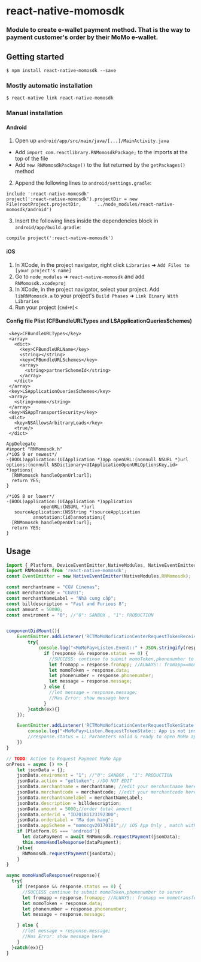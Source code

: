 
# react-native-momosdk
### Module to create e-wallet payment method. That is the way to payment customer's order by their MoMo e-wallet.

## Getting started

`$ npm install react-native-momosdk --save`

### Mostly automatic installation

`$ react-native link react-native-momosdk`

### Manual installation


#### Android

1. Open up `android/app/src/main/java/[...]/MainActivity.java`
- Add `import com.reactlibrary.RNMomosdkPackage;` to the imports at the top of the file
- Add `new RNMomosdkPackage()` to the list returned by the `getPackages()` method

2. Append the following lines to `android/settings.gradle`:
```
include ':react-native-momosdk'
project(':react-native-momosdk').projectDir = new File(rootProject.projectDir,     '../node_modules/react-native-momosdk/android')
```

3. Insert the following lines inside the dependencies block in `android/app/build.gradle`:
```
compile project(':react-native-momosdk')
```

#### iOS

1. In XCode, in the project navigator, right click `Libraries` ➜ `Add Files to [your project's name]`
2. Go to `node_modules` ➜ `react-native-momosdk` and add `RNMomosdk.xcodeproj`
3. In XCode, in the project navigator, select your project. Add `libRNMomosdk.a` to your project's `Build Phases` ➜ `Link Binary With Libraries`
4. Run your project (`Cmd+R`)<

#### Config file Plist (CFBundleURLTypes and LSApplicationQueriesSchemes)

```
 <key>CFBundleURLTypes</key>
 <array>
   <dict>
     <key>CFBundleURLName</key>
     <string></string>
     <key>CFBundleURLSchemes</key>
     <array>
       <string>partnerSchemeId</string>
     </array>
   </dict>
 </array>
 <key>LSApplicationQueriesSchemes</key>
 <array>
   <string>momo</string>
 </array>
 <key>NSAppTransportSecurity</key>
 <dict>
   <key>NSAllowsArbitraryLoads</key>
   <true/>
 </dict>
```

```
AppDelegate
#import "RNMomosdk.h"
/*iOS 9 or newest*/
-(BOOL)application:(UIApplication *)app openURL:(nonnull NSURL *)url options:(nonnull NSDictionary<UIApplicationOpenURLOptionsKey,id> *)options{
  [RNMomosdk handleOpenUrl:url];
  return YES;
}

/*iOS 8 or lower*/
-(BOOL)application:(UIApplication *)application
             openURL:(NSURL *)url
   sourceApplication:(NSString *)sourceApplication
          annotation:(id)annotation;{
  [RNMomosdk handleOpenUrl:url];
  return YES;
}
 ```

## Usage
```javascript
import { Platform, DeviceEventEmitter,NativeModules, NativeEventEmitter} from 'react-native';
import RNMomosdk from 'react-native-momosdk';
const EventEmitter = new NativeEventEmitter(NativeModules.RNMomosdk);

const merchantname = "CGV Cinemas";
const merchantcode = "CGV01";
const merchantNameLabel = "Nhà cung cấp";
const billdescription = "Fast and Furious 8";
const amount = 50000;
const enviroment = "0"; //"0": SANBOX , "1": PRODUCTION


componentDidMount(){
    EventEmitter.addListener('RCTMoMoNoficationCenterRequestTokenReceived', (response) => {
        try{
            console.log("<MoMoPay>Listen.Event::" + JSON.stringify(response));
              if (response && response.status == 0) {
                //SUCCESS: continue to submit momoToken,phonenumber to server
                let fromapp = response.fromapp; //ALWAYS:: fromapp==momotransfer
                let momoToken = response.data;
                let phonenumber = response.phonenumber;
                let message = response.message;
              } else {
                //let message = response.message;
                //Has Error: show message here
              }
        }catch(ex){}
    });

    EventEmitter.addListener('RCTMoMoNoficationCenterRequestTokenState',(response) => {
        console.log("<MoMoPay>Listen.RequestTokenState:: App is not installed or config LSApplicationQueriesSchemes failed");
        //response.status = 1: Parameters valid & ready to open MoMo app., 2: canOpenURL failed for URL MoMo app, 3: Parameters invalid
    })
}

// TODO: Action to Request Payment MoMo App
onPress = async () => {
    let jsonData = {};
    jsonData.enviroment = "1"; //"0": SANBOX , "1": PRODUCTION
    jsonData.action = "gettoken"; //DO NOT EDIT
    jsonData.merchantname = merchantname; //edit your merchantname here
    jsonData.merchantcode = merchantcode; //edit your merchantcode here
    jsonData.merchantnamelabel = merchantNameLabel;
    jsonData.description = billdescription;
    jsonData.amount = 5000;//order total amount
    jsonData.orderId = "ID20181123192300";
    jsonData.orderLabel = "Ma don hang";
    jsonData.appScheme = "momocgv20170101";// iOS App Only , match with Schemes Indentify from your  Info.plist > key URL types > URL Schemes
    if (Platform.OS === 'android'){
      let dataPayment = await RNMomosdk.requestPayment(jsonData);
      this.momoHandleResponse(dataPayment);
    }else{
      RNMomosdk.requestPayment(jsonData);
    }
}

async momoHandleResponse(response){
  try{
    if (response && response.status == 0) {
      //SUCCESS continue to submit momoToken,phonenumber to server
      let fromapp = response.fromapp; //ALWAYS:: fromapp == momotransfer
      let momoToken = response.data;
      let phonenumber = response.phonenumber;
      let message = response.message;

    } else {
      //let message = response.message;
      //Has Error: show message here
    }
  }catch(ex){}
}
```
